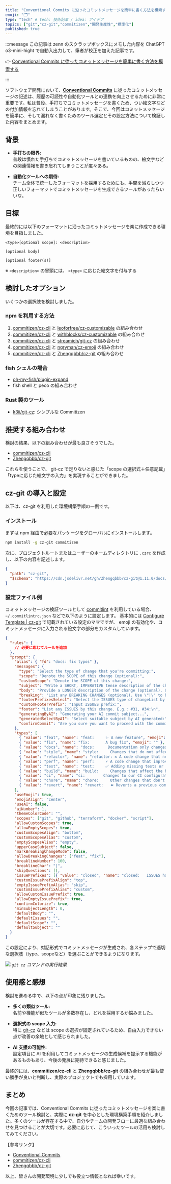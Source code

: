 ```yaml
---
title: "Conventional Commits に沿ったコミットメッセージを簡単に書く方法を模索する"
emoji: "🗂"
type: "tech" # tech: 技術記事 / idea: アイデア
topics: ["git","cz-git","commitizen","開発生産性","標準化"]
published: true
---
```

:::message
この記事は zenn のスクラップボックスにメモした内容を ChatGPT o3-mini-hight で自動入出力して、筆者が校正を加えた記事です。

👉 [Conventional Commits に従ったコミットメッセージを簡単に書く方法を模索する](https://zenn.dev/anfangd/scraps/4155c792049291)

:::

ソフトウェア開発において、**[Conventional Commits](https://www.conventionalcommits.org/ja/v1.0.0/)** に従ったコミットメッセージの記述は、履歴の可読性や自動化ツールとの連携を向上させるために非常に重要です。私は普段、手打ちでコミットメッセージを書くため、つい絵文字などの付加情報を忘れてしまうことがあります。そこで、今回はコミットメッセージを簡単に、そして漏れなく書くためのツール選定とその設定方法について検証した内容をまとめます。

## 背景

- **手打ちの限界:**  
  普段は慣れた手打ちでコミットメッセージを書いているものの、絵文字などの関連情報を書き忘れてしまうことが度々ある。

- **自動化ツールへの期待:**  
  チーム全体で統一したフォーマットを採用するためにも、手間を減らしつつ正しいフォーマットでコミットメッセージを生成できるツールがあったらいいな。

## 目標

最終的には以下のフォーマットに沿ったコミットメッセージを楽に作成できる環境を目指しました。

```
<type>[optional scope]: <description>

[optional body]

[optional footer(s)]
```

※ `<description>` の冒頭には、 `<type>` に応じた絵文字を付与する

## 検討したオプション

いくつかの選択肢を検討しました。

### npm を利用する方法

1. [commitizen/cz-cli](https://github.com/commitizen/cz-cli) と [leoforfree/cz-customizable](https://github.com/leoforfree/cz-customizable) の組み合わせ  
2. [commitizen/cz-cli](https://github.com/commitizen/cz-cli) と [withblocks/cz-customizable](https://github.com/withblocks/cz-customizable) の組み合わせ  
3. [commitizen/cz-cli](https://github.com/commitizen/cz-cli) と [streamich/git-cz](https://github.com/streamich/git-cz) の組み合わせ  
4. [commitizen/cz-cli](https://github.com/commitizen/cz-cli) と [ngryman/cz-emoji](https://github.com/ngryman/cz-emoji) の組み合わせ  
5. [commitizen/cz-cli](https://github.com/commitizen/cz-cli) と [Zhengqbbb/cz-git](https://github.com/Zhengqbbb/cz-git) の組み合わせ

### fish シェルの場合

- [oh-my-fish/plugin-expand](https://github.com/oh-my-fish/plugin-expand)  
- fish shell と peco の組み合わせ

### Rust 製のツール

- [k3ii/git-cz](https://github.com/k3ii/git-cz): シンプルな Commitizen

## 推奨する組み合わせ

検討の結果、以下の組み合わせが最も良さそうでした。

- [commitizen/cz-cli](https://github.com/commitizen/cz-cli)
- [Zhengqbbb/cz-git](https://github.com/Zhengqbbb/cz-git)

これらを使うことで、 git-cz で足りないと感じた「scope の選択式＋任意記載」「typeに応じた絵文字の入力」を実現することができました。

## cz-git の導入と設定

以下は、cz-git を利用した環境構築手順の一例です。

### インストール

まずは npm 経由で必要なパッケージをグローバルにインストールします。

```bash
npm install -g cz-git commitizen
```

次に、プロジェクトルートまたはユーザーのホームディレクトリに `.czrc` を作成し、以下の内容を記述します。

```json
{
  "path": "cz-git",
  "$schema": "https://cdn.jsdelivr.net/gh/Zhengqbbb/cz-git@1.11.0/docs/public/schema/cz-git.json"
}
```

### 設定ファイル例

コミットメッセージの検証ツールとして [commitlint](https://github.com/conventional-changelog/commitlint) を利用している場合、`~/.commitlintrc.json` などで以下のように設定します。
基本的には [Configure Template | cz-git](https://cz-git.qbb.sh/config/) で記載されている設定のママですが、 emoji の有効化や、コミットメッセージに入力される絵文字の部分をカスタムしています。

```json
{
  "rules": {
    // 必要に応じてルールを追加
  },
  "prompt": {
    "alias": { "fd": "docs: fix typos" },
    "messages": {
      "type": "Select the type of change that you're committing:",
      "scope": "Denote the SCOPE of this change (optional):",
      "customScope": "Denote the SCOPE of this change:",
      "subject": "Write a SHORT, IMPERATIVE tense description of the change:\n",
      "body": "Provide a LONGER description of the change (optional). Use \"|\" to break new line:\n",
      "breaking": "List any BREAKING CHANGES (optional). Use \"|\" to break new line:\n",
      "footerPrefixesSelect": "Select the ISSUES type of changeList by this change (optional):",
      "customFooterPrefix": "Input ISSUES prefix:",
      "footer": "List any ISSUES by this change. E.g.: #31, #34:\n",
      "generatingByAI": "Generating your AI commit subject...",
      "generatedSelectByAI": "Select suitable subject by AI generated:",
      "confirmCommit": "Are you sure you want to proceed with the commit above?"
    },
    "types": [
      { "value": "feat", "name": "feat:     ✨ A new feature", "emoji": "✨" },
      { "value": "fix", "name": "fix:       A bug fix", "emoji": "" },
      { "value": "docs", "name": "docs:      Documentation only changes", "emoji": " " },
      { "value": "style", "name": "style:     Changes that do not affect the meaning of the code", "emoji": "" },
      { "value": "refactor", "name": "refactor: ☘️ A code change that neither fixes a bug nor adds a feature", "emoji": "☘️" },
      { "value": "perf", "name": "perf:     ⚡️ A code change that improves performance", "emoji": "⚡️" },
      { "value": "test", "name": "test:     ✅ Adding missing tests or correcting existing tests", "emoji": "✅" },
      { "value": "build", "name": "build:    ️ Changes that affect the build system or external dependencies", "emoji": "️" },
      { "value": "ci", "name": "ci:        Changes to our CI configuration files and scripts", "emoji": "" },
      { "value": "chore", "name": "chore:     Other changes that don't modify src or test files", "emoji": "" },
      { "value": "revert", "name": "revert:   ⏪️ Reverts a previous commit", "emoji": "⏪️" }
    ],
    "useEmoji": true,
    "emojiAlign": "center",
    "useAI": false,
    "aiNumber": 1,
    "themeColorCode": "",
    "scopes": ["git", "github", "terraform", "docker", "script"],
    "allowCustomScopes": true,
    "allowEmptyScopes": true,
    "customScopesAlign": "bottom",
    "customScopesAlias": "custom",
    "emptyScopesAlias": "empty",
    "upperCaseSubject": false,
    "markBreakingChangeMode": false,
    "allowBreakingChanges": ["feat", "fix"],
    "breaklineNumber": 100,
    "breaklineChar": "|",
    "skipQuestions": [],
    "issuePrefixes": [{ "value": "closed", "name": "closed:   ISSUES has been processed" }],
    "customIssuePrefixAlign": "top",
    "emptyIssuePrefixAlias": "skip",
    "customIssuePrefixAlias": "custom",
    "allowCustomIssuePrefix": true,
    "allowEmptyIssuePrefix": true,
    "confirmColorize": true,
    "minSubjectLength": 0,
    "defaultBody": "",
    "defaultIssues": "",
    "defaultScope": "",
    "defaultSubject": ""
  }
}
```

この設定により、対話形式でコミットメッセージが生成され、各ステップで適切な選択肢（type、scopeなど）を選ぶことができるようになります。

![](/images/cz-git/terminal.png)
*`git cz` コマンドの実行結果*

## 使用感と感想

検討を進める中で、以下の点が印象に残りました。

- **多くの類似ツール:**  
  名前や機能が似たツールが多数存在し、どれを採用するか悩みました。

- **選択式の scope 入力:**  
  特に [git-cz](https://github.com/streamich/git-cz) などは scope の選択が固定されているため、自由入力できない点が改善の余地として感じられました。

- **AI 支援の可能性:**  
  設定項目に AI を利用してコミットメッセージの生成候補を提示する機能があるものもあり、今後の発展に期待できると感じました。

最終的には、**commitizen/cz-cli** と **Zhengqbbb/cz-git** の組み合わせが最も使い勝手が良いと判断し、実際のプロジェクトでも採用しています。

## まとめ

今回の記事では、Conventional Commits に従ったコミットメッセージを楽に書くためのツール検討と、実際に **cz-git** を中心とした環境構築手順を紹介しました。多くのツールが存在する中で、自分やチームの開発フローに最適な組み合わせを見つけることが大切です。必要に応じて、こういったツールの活用も検討してみてください。

【参考リンク】  
- [Conventional Commits](https://www.conventionalcommits.org)
- [commitizen/cz-cli](https://github.com/commitizen/cz-cli)
- [Zhengqbbb/cz-git](https://github.com/Zhengqbbb/cz-git)

以上、皆さんの開発環境に少しでも役立つ情報となれば幸いです。
